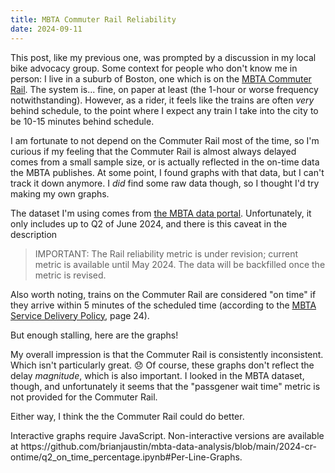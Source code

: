 ```yaml
---
title: MBTA Commuter Rail Reliability
date: 2024-09-11
---
```


This post, like my previous one, was prompted by a discussion in my local bike
advocacy group. Some context for people who don't know me in person: I live in a suburb of
Boston, one which is on the [MBTA Commuter Rail](https://en.wikipedia.org/wiki/MBTA_Commuter_Rail).
The system is... fine, on paper at least (the 1-hour or worse frequency notwithstanding).
However, as a rider, it feels like the trains are often _very_ behind schedule, to the point
where I expect any train I take into the city to be 10-15 minutes behind schedule.

I am fortunate to not depend on the Commuter Rail most of the time, so I'm curious if my feeling
that the Commuter Rail is almost always delayed comes from a small sample size, or is actually
reflected in the on-time data the MBTA publishes. At some point, I found graphs with that data,
but I can't track it down anymore. I _did_ find some raw data though, so I thought I'd try
making my own graphs.

The dataset I'm using comes from
[the MBTA data portal](https://mbta-massdot.opendata.arcgis.com/datasets/b3a24561c2104422a78b593e92b566d5_0/explore).
Unfortunately, it only includes up to Q2 of June 2024, and there is this caveat in the description

> IMPORTANT: The Rail reliability metric is under revision; current metric
> is available until May 2024. The data will be backfilled once the metric
> is revised.

Also worth noting, trains on the Commuter Rail are considered "on time" if they arrive within 5
minutes of the scheduled time (according to the
[MBTA Service Delivery Policy](https://cdn.mbta.com/sites/default/files/2021-06/2021-service-delivery-policy.pdf), page 24).

But enough stalling, here are the graphs!

<div id="graphsContainer">
</div>

My overall impression is that the Commuter Rail is consistently inconsistent. Which isn't
particularly great. 😞 Of course, these graphs don't reflect the delay _magnitude_,
which is also important. I looked in the MBTA dataset, though, and unfortunately it seems
that the "passgener wait time" metric is not provided for the Commuter Rail.

Either way, I think the the Commuter Rail could do better.

<script src="https://cdn.jsdelivr.net/npm/chart.js"></script>

<script>
	const dates = [
		"2024-04-01",
		"2024-04-02",
		"2024-04-03",
		"2024-04-04",
		"2024-04-05",
		"2024-04-06",
		"2024-04-07",
		"2024-04-08",
		"2024-04-09",
		"2024-04-10",
		"2024-04-11",
		"2024-04-12",
		"2024-04-13",
		"2024-04-14",
		"2024-04-15",
		"2024-04-16",
		"2024-04-17",
		"2024-04-18",
		"2024-04-19",
		"2024-04-20",
		"2024-04-21",
		"2024-04-22",
		"2024-04-23",
		"2024-04-24",
		"2024-04-25",
		"2024-04-26",
		"2024-04-27",
		"2024-04-28",
		"2024-04-29",
		"2024-04-30",
		"2024-05-01",
		"2024-05-02",
		"2024-05-03",
		"2024-05-04",
		"2024-05-05",
		"2024-05-06",
		"2024-05-07",
		"2024-05-08",
		"2024-05-09",
		"2024-05-10",
		"2024-05-11",
		"2024-05-12",
		"2024-05-13",
		"2024-05-14",
		"2024-05-15",
		"2024-05-16",
		"2024-05-17",
		"2024-05-18",
		"2024-05-19",
		"2024-05-20",
		"2024-05-21",
		"2024-05-22",
		"2024-05-23",
		"2024-05-24",
		"2024-05-25",
		"2024-05-26",
		"2024-05-27",
		"2024-05-28",
		"2024-05-29",
		"2024-05-30",
		"2024-05-31",
		"2024-06-01",
		"2024-06-02",
		"2024-06-03",
		"2024-06-04",
		"2024-06-05",
		"2024-06-06",
		"2024-06-07",
		"2024-06-08",
		"2024-06-09",
		"2024-06-10",
		"2024-06-11",
		"2024-06-12",
		"2024-06-13",
		"2024-06-14",
		"2024-06-15",
		"2024-06-16",
		"2024-06-17",
		"2024-06-18",
		"2024-06-19",
		"2024-06-20",
		"2024-06-21",
		"2024-06-22",
		"2024-06-23",
		"2024-06-24",
		"2024-06-25",
		"2024-06-26",
		"2024-06-27",
		"2024-06-28",
		"2024-06-29"
	];

	const lineData = {
		"Fairmount Line": {
			"label": "Fairmount Line",
			"data": [
				0.925,
				0.975,
				0.95,
				0.75,
				1.0,
				0.7917,
				0.9167,
				0.925,
				0.8,
				1.0,
				0.975,
				0.925,
				1.0,
				0.9583,
				1.0,
				1.0,
				1.0,
				1.0,
				1.0,
				0.875,
				1.0,
				0.975,
				1.0,
				1.0,
				0.95,
				0.975,
				0.9167,
				1.0,
				1.0,
				1.0,
				1.0,
				1.0,
				0.975,
				0.975,
				1.0,
				1.0,
				1.0,
				0.975,
				0.9583,
				1.0,
				0.975,
				0.95,
				1.0,
				1.0,
				1.0,
				1.0,
				0.9583,
				0.9649,
				0.9123,
				1.0,
				0.9825,
				0.9825,
				0.9697,
				1.0,
				0.9394,
				1.0,
				0.9123,
				0.9649,
				1.0,
				1.0,
				0.9394,
				0.9825,
				1.0,
				0.9123,
				0.9825,
				0.9649,
				1.0,
				1.0,
				1.0,
				0.9474,
				0.9649,
				1.0,
				0.8947,
				0.9697,
				0.9394,
				1.0,
				0.9123,
				0.7895,
				1.0,
				0.8246,
				0.6364,
				0.9394,
				0.8947,
				0.9298,
				0.9474,
				0.9649,
				1.0,
				0.9697
			]
		},
		"Fitchburg Line": {
			"label": "Fitchburg Line",
			"data": [
				0.9474,
				0.9474,
				0.9211,
				0.8947,
				0.8158,
				1.0,
				1.0,
				0.9211,
				0.9474,
				0.9474,
				1.0,
				0.9211,
				0.9375,
				0.9375,
				1.0,
				1.0,
				0.9737,
				1.0,
				0.9737,
				1.0,
				1.0,
				0.9737,
				0.7368,
				0.9737,
				0.9474,
				1.0,
				1.0,
				1.0,
				0.9737,
				0.9211,
				0.9474,
				1.0,
				1.0,
				1.0,
				1.0,
				0.9474,
				0.9474,
				0.9474,
				0.9737,
				0.9737,
				1.0,
				1.0,
				1.0,
				0.9474,
				1.0,
				0.8421,
				1.0,
				1.0,
				1.0,
				1.0,
				0.7632,
				0.9474,
				0.6316,
				0.8684,
				1.0,
				1.0,
				1.0,
				0.8158,
				1.0,
				0.9737,
				1.0,
				1.0,
				1.0,
				0.9474,
				1.0,
				1.0,
				1.0,
				1.0,
				0.875,
				1.0,
				0.9737,
				1.0,
				0.9737,
				0.8158,
				0.9737,
				1.0,
				0.8125,
				0.8684,
				0.8158,
				0.8158,
				0.8684,
				0.8889,
				0.875,
				0.9375,
				0.9737,
				0.9737,
				0.9474,
				0.9211,
				0.9737,
				1.0
			]
		},
		"Framingham/Worcester Line": {
			"label": "Framingham/Worcester Line",
			"data": [
				1.0,
				0.9074,
				0.8704,
				0.963,
				0.9815,
				0.6,
				0.8,
				0.9259,
				0.9074,
				1.0,
				0.8704,
				0.8519,
				0.8,
				0.7,
				0.6667,
				0.9074,
				0.9444,
				0.8333,
				0.9444,
				1.0,
				0.9,
				1.0,
				0.9259,
				1.0,
				1.0,
				0.963,
				0.75,
				0.8,
				1.0,
				1.0,
				0.9815,
				0.9444,
				0.963,
				0.75,
				0.65,
				0.8519,
				0.9259,
				1.0,
				0.963,
				0.9815,
				0.9,
				0.85,
				0.6481,
				0.8333,
				0.963,
				0.8704,
				0.9815,
				0.85,
				0.7,
				0.8909,
				0.7455,
				0.9455,
				0.9091,
				0.8545,
				0.95,
				0.8,
				0.95,
				0.8545,
				0.8909,
				0.9455,
				0.8364,
				0.9,
				0.9,
				0.9273,
				0.8727,
				0.9818,
				0.9455,
				0.9455,
				0.85,
				0.95,
				0.9818,
				0.8909,
				0.6364,
				0.9455,
				0.8727,
				0.85,
				0.95,
				0.9818,
				0.8909,
				0.9818,
				0.8545,
				0.5106,
				0.7,
				0.85,
				0.9091,
				0.8909,
				0.9455,
				0.9818,
				0.9273,
				0.8
			]
		},
		"Franklin Line": {
			"label": "Franklin Line",
			"data": [
				0.9615,
				0.9231,
				0.8462,
				1.0,
				1.0,
				1.0,
				0.8333,
				0.9231,
				0.9615,
				0.8846,
				1.0,
				1.0,
				0.9444,
				0.9444,
				1.0,
				1.0,
				1.0,
				1.0,
				1.0,
				1.0,
				1.0,
				0.8462,
				0.9615,
				1.0,
				1.0,
				0.9615,
				0.9444,
				1.0,
				0.9615,
				0.8846,
				0.9615,
				0.9615,
				1.0,
				0.9444,
				0.7222,
				0.8077,
				0.9615,
				1.0,
				0.9615,
				0.9615,
				1.0,
				1.0,
				1.0,
				0.8462,
				0.8846,
				0.8462,
				1.0,
				0.8889,
				0.8333,
				1.0,
				0.6923,
				0.9615,
				0.8846,
				1.0,
				1.0,
				0.95,
				1.0,
				0.8846,
				0.8846,
				0.7692,
				0.9231,
				0.8,
				0.9,
				0.9615,
				0.8846,
				0.9615,
				1.0,
				0.9615,
				1.0,
				0.9,
				1.0,
				0.9231,
				0.9615,
				1.0,
				0.5385,
				0.8,
				0.9,
				1.0,
				0.9615,
				0.7308,
				0.9615,
				0.5385,
				0.05,
				0.9,
				1.0,
				0.8846,
				0.9615,
				1.0,
				0.8846,
				0.9
			]
		},
		"Greenbush Line": {
			"label": "Greenbush Line",
			"data": [
				0.9615,
				1.0,
				0.8077,
				0.8846,
				0.9231,
				0.9375,
				1.0,
				0.8462,
				0.9615,
				0.9615,
				0.8846,
				0.7692,
				0.9375,
				0.875,
				0.9615,
				1.0,
				1.0,
				0.9231,
				1.0,
				0.9375,
				1.0,
				0.9615,
				0.9615,
				0.8846,
				0.8846,
				0.9231,
				0.9375,
				1.0,
				0.9615,
				0.8846,
				1.0,
				0.9231,
				0.9615,
				0.9375,
				0.875,
				0.9615,
				0.9615,
				0.9231,
				0.7692,
				1.0,
				1.0,
				1.0,
				0.8077,
				0.9615,
				1.0,
				1.0,
				0.7692,
				0.875,
				1.0,
				1.0,
				0.8846,
				0.6923,
				0.9615,
				0.8077,
				1.0,
				1.0,
				1.0,
				1.0,
				0.9615,
				1.0,
				0.9615,
				1.0,
				0.875,
				0.9231,
				0.9231,
				0.7692,
				0.9231,
				0.9231,
				0.8125,
				0.875,
				0.7308,
				0.7308,
				1.0,
				0.9615,
				0.9615,
				0.875,
				0.8125,
				1.0,
				0.8462,
				0.7692,
				0.7692,
				0.75,
				0.8125,
				1.0,
				0.9615,
				1.0,
				0.9615,
				0.8846,
				0.9615,
				0.9375
			]
		},
		"Haverhill Line": {
			"label": "Haverhill Line",
			"data": [
				0.8182,
				0.9773,
				0.9318,
				0.8864,
				0.75,
				1.0,
				1.0,
				0.9773,
				0.9318,
				0.9091,
				0.9318,
				0.9773,
				0.9375,
				1.0,
				0.9773,
				0.8636,
				0.9773,
				1.0,
				0.9773,
				1.0,
				1.0,
				0.6154,
				0.6923,
				0.7692,
				0.9231,
				0.9615,
				1.0,
				1.0,
				0.9318,
				0.9318,
				0.9318,
				0.9318,
				0.9091,
				0.9375,
				1.0,
				0.8409,
				0.75,
				0.9773,
				0.8636,
				0.9773,
				0.9375,
				1.0,
				1.0,
				1.0,
				0.9545,
				0.9773,
				0.8864,
				1.0,
				1.0,
				0.7097,
				0.9032,
				0.871,
				0.6774,
				0.7097,
				1.0,
				0.9375,
				1.0,
				0.6667,
				0.7879,
				0.8182,
				0.9091,
				1.0,
				0.875,
				0.9697,
				0.8485,
				0.8788,
				0.9394,
				0.7576,
				0.375,
				1.0,
				0.7879,
				0.9394,
				0.9091,
				0.8182,
				0.5758,
				1.0,
				1.0,
				0.8788,
				0.9091,
				1.0,
				0.8788,
				0.3548,
				0.3125,
				1.0,
				0.8788,
				0.8788,
				0.8485,
				0.9091,
				0.8182,
				1.0
			]
		},
		"Kingston/Plymouth Line": {
			"label": "Kingston/Plymouth Line",
			"data": [
				1.0,
				0.8846,
				0.6154,
				0.8846,
				0.9231,
				0.8889,
				1.0,
				0.8,
				1.0,
				1.0,
				0.7308,
				0.6923,
				1.0,
				1.0,
				0.84,
				0.9231,
				0.9231,
				0.7308,
				0.7308,
				0.8333,
				1.0,
				0.96,
				0.9615,
				0.6923,
				0.7692,
				0.7308,
				1.0,
				1.0,
				0.96,
				0.7692,
				1.0,
				0.9231,
				1.0,
				1.0,
				1.0,
				0.64,
				0.6538,
				0.5769,
				0.6538,
				0.9231,
				0.9444,
				0.6471,
				0.64,
				0.9231,
				0.9231,
				0.8846,
				0.8077,
				0.6667,
				1.0,
				0.92,
				0.8462,
				0.6538,
				0.7308,
				0.6538,
				1.0,
				0.9412,
				0.9412,
				1.0,
				0.9231,
				0.8462,
				1.0,
				0.8889,
				0.7647,
				0.96,
				0.9615,
				0.5385,
				0.7308,
				0.9615,
				0.8889,
				0.9412,
				0.64,
				0.8462,
				0.9615,
				0.9231,
				0.8846,
				0.9444,
				0.6471,
				0.92,
				0.6538,
				0.8077,
				0.6154,
				0.6667,
				0.7778,
				0.8235,
				0.84,
				0.8846,
				0.8077,
				0.6923,
				0.9615,
				0.8889
			]
		},
		"Lowell Line": {
			"label": "Lowell Line",
			"data": [
				0.973,
				1.0,
				1.0,
				0.8378,
				0.9459,
				1.0,
				1.0,
				0.8649,
				1.0,
				0.9459,
				0.973,
				0.9459,
				0.9444,
				1.0,
				1.0,
				1.0,
				0.973,
				1.0,
				1.0,
				1.0,
				1.0,
				1.0,
				0.8108,
				0.8919,
				1.0,
				0.9459,
				1.0,
				1.0,
				0.973,
				0.973,
				0.9189,
				1.0,
				1.0,
				0.8333,
				0.9444,
				0.9459,
				0.8108,
				0.973,
				0.7027,
				0.8649,
				1.0,
				1.0,
				0.973,
				0.973,
				0.9189,
				0.8649,
				1.0,
				0.9444,
				1.0,
				1.0,
				0.9189,
				0.8919,
				1.0,
				1.0,
				1.0,
				1.0,
				1.0,
				0.973,
				0.973,
				1.0,
				1.0,
				0.8333,
				1.0,
				0.9459,
				0.973,
				0.8919,
				0.9459,
				1.0,
				0.8889,
				1.0,
				0.9459,
				0.8919,
				0.973,
				0.973,
				1.0,
				0.8889,
				1.0,
				1.0,
				0.8649,
				1.0,
				1.0,
				0.8919,
				1.0,
				1.0,
				0.973,
				1.0,
				1.0,
				1.0,
				0.9459,
				0.8889
			]
		},
		"Middleborough/Lakeville Line": {
			"label": "Middleborough/Lakeville Line",
			"data": [
				0.9286,
				0.9286,
				0.7143,
				0.8214,
				0.8929,
				0.9,
				1.0,
				0.8929,
				0.9643,
				1.0,
				0.7857,
				0.6429,
				0.85,
				0.95,
				0.7857,
				0.8929,
				0.9286,
				0.7857,
				0.8929,
				0.75,
				0.95,
				0.8571,
				0.9286,
				0.5357,
				0.7857,
				0.7857,
				1.0,
				0.9,
				0.9643,
				1.0,
				1.0,
				1.0,
				0.9643,
				1.0,
				1.0,
				0.8571,
				0.6786,
				0.75,
				0.6786,
				0.8214,
				0.9,
				0.95,
				0.6429,
				0.9286,
				0.9643,
				0.7143,
				0.7857,
				0.45,
				0.95,
				0.9643,
				0.7857,
				0.5357,
				0.6786,
				0.6786,
				0.7,
				0.85,
				0.85,
				0.8571,
				1.0,
				0.8929,
				0.9643,
				0.7,
				0.85,
				0.8214,
				0.8929,
				0.7143,
				0.8214,
				0.8571,
				0.95,
				0.9,
				0.75,
				0.8571,
				0.8571,
				0.8929,
				0.8929,
				1.0,
				0.7,
				0.8571,
				0.6071,
				0.75,
				0.5714,
				0.5385,
				0.7,
				0.7,
				0.9643,
				0.8929,
				0.8214,
				0.8571,
				0.8214,
				0.85
			]
		},
		"Needham Line": {
			"label": "Needham Line",
			"data": [
				1.0,
				1.0,
				0.8529,
				0.8824,
				1.0,
				0.9412,
				1.0,
				0.9394,
				0.9706,
				0.9412,
				1.0,
				1.0,
				1.0,
				1.0,
				0.8788,
				1.0,
				1.0,
				0.9706,
				1.0,
				1.0,
				1.0,
				1.0,
				1.0,
				0.9412,
				1.0,
				1.0,
				0.8824,
				1.0,
				1.0,
				0.9706,
				0.9706,
				0.9118,
				0.9706,
				1.0,
				0.9375,
				1.0,
				1.0,
				0.9706,
				0.9412,
				1.0,
				0.9412,
				0.875,
				0.9394,
				1.0,
				1.0,
				0.6471,
				1.0,
				0.9412,
				0.875,
				0.9091,
				0.7353,
				0.8529,
				0.9412,
				0.9706,
				1.0,
				0.6875,
				1.0,
				1.0,
				0.9706,
				0.8529,
				0.8824,
				1.0,
				0.9091,
				0.9706,
				1.0,
				1.0,
				0.9412,
				1.0,
				1.0,
				1.0,
				1.0,
				1.0,
				0.7941,
				1.0,
				1.0,
				1.0,
				1.0,
				0.8529,
				0.8824,
				0.6452,
				0.7059,
				0.9375,
				1.0,
				0.9706,
				0.9706,
				1.0,
				1.0
			]
		},
		"Newburyport/Rockport Line": {
			"label": "Newburyport/Rockport Line",
			"data": [
				0.9492,
				0.9661,
				0.9153,
				0.8983,
				0.9322,
				0.9714,
				0.9429,
				0.8644,
				0.7627,
				0.9322,
				0.9661,
				0.9831,
				0.9722,
				0.9714,
				0.8793,
				0.9153,
				0.8136,
				0.9831,
				0.9492,
				1.0,
				1.0,
				0.9828,
				1.0,
				0.9831,
				0.9831,
				1.0,
				0.9722,
				1.0,
				0.8919,
				0.8814,
				0.8983,
				0.9661,
				0.8475,
				0.8611,
				0.9714,
				0.9138,
				0.9322,
				0.9661,
				0.8814,
				0.9492,
				0.9167,
				0.9143,
				0.8276,
				0.9661,
				0.9492,
				0.8814,
				0.9661,
				0.8857,
				0.9143,
				0.8644,
				0.5254,
				0.2542,
				0.8814,
				0.8305,
				0.9167,
				0.5714,
				0.9143,
				0.7586,
				0.8305,
				0.9322,
				0.9661,
				0.8611,
				0.8286,
				0.8966,
				0.8644,
				0.7797,
				0.8644,
				0.9153,
				0.9444,
				1.0,
				0.8793,
				0.8983,
				0.9153,
				0.7966,
				0.9661,
				0.9722,
				1.0,
				0.8448,
				0.7966,
				0.8136,
				0.8983,
				0.7455,
				1.0,
				1.0,
				0.8966,
				0.8475,
				0.7797,
				0.7119,
				0.9661,
				0.8056
			]
		},
		"Providence/Stoughton Line": {
			"label": "Providence/Stoughton Line",
			"data": [
				0.9595,
				0.9595,
				0.9054,
				0.973,
				1.0,
				0.75,
				0.85,
				0.9865,
				0.9459,
				0.9595,
				0.973,
				0.9324,
				0.95,
				0.95,
				0.973,
				0.973,
				0.973,
				0.8919,
				1.0,
				0.95,
				1.0,
				0.8784,
				0.9459,
				1.0,
				0.9595,
				0.9459,
				0.95,
				1.0,
				0.973,
				0.973,
				0.9865,
				0.973,
				1.0,
				1.0,
				1.0,
				0.9459,
				0.973,
				0.9459,
				0.9189,
				0.9459,
				0.95,
				0.9,
				0.9189,
				0.9324,
				0.9189,
				0.8649,
				0.9595,
				1.0,
				0.85,
				0.9595,
				0.8243,
				0.8919,
				0.9054,
				0.9459,
				0.85,
				0.95,
				1.0,
				0.8919,
				0.8649,
				0.8649,
				0.8649,
				0.75,
				1.0,
				0.9324,
				0.9189,
				0.9054,
				0.9459,
				0.9595,
				0.7,
				0.65,
				0.973,
				0.9189,
				0.8919,
				0.9189,
				0.6081,
				1.0,
				0.9,
				1.0,
				0.9459,
				0.6892,
				0.9459,
				0.7042,
				0.75,
				0.95,
				0.8649,
				0.9189,
				0.9595,
				0.973,
				0.8919,
				0.85
			]
		}
	};

	Chart.defaults.color = "white";

	const container = document.getElementById("graphsContainer");
  for (const [line, data] of Object.entries(lineData)) {
		const ctx = document.createElement("canvas");
		new Chart(ctx, {
			type: "line",
			data: {
				labels: dates,
				datasets: [data]
			},
			options: {
				legend: {
					labels: {
						fontColor: "white"
					}
				}
			}
		});
		container.append(ctx);
		container.append(document.createElement("hr"));
	}
</script>
<noscript>
	Interactive graphs require JavaScript. Non-interactive versions are available at
	https://github.com/brianjaustin/mbta-data-analysis/blob/main/2024-cr-ontime/q2_on_time_percentage.ipynb#Per-Line-Graphs.
</noscript>
